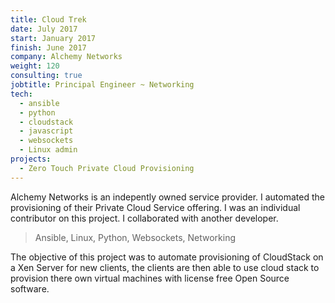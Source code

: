 ```yaml
---
title: Cloud Trek
date: July 2017
start: January 2017
finish: June 2017
company: Alchemy Networks
weight: 120
consulting: true
jobtitle: Principal Engineer ~ Networking
tech:
  - ansible
  - python
  - cloudstack
  - javascript
  - websockets
  - Linux admin
projects:
  - Zero Touch Private Cloud Provisioning 
---
```


Alchemy Networks is an indepently owned service provider. I automated
the provisioning of their Private Cloud Service offering. I was an
individual contributor on this project. I collaborated with another
developer.

> Ansible, Linux, Python, Websockets, Networking
<!--more-->

The objective of this project was to automate provisioning of
CloudStack on a Xen Server for new clients, the clients are then able
to use cloud stack to provision there own virtual machines with
license free Open Source software.
